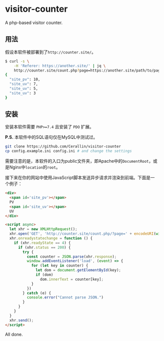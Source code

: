 # visitor-counter

A php-based visitor counter.

## 用法

假设本软件被部署到了`http://counter.site/`。

```sh
$ curl -s \
    -H 'Referer: https://another.site/' | jq \
    http://counter.site/count.php?page=https://another.site/path/to/page/
{
  "site_pv": 10,
  "site_uv": 7,
  "site_uv": 5,
  "site_uv": 3
}
```

## 安装

安装本软件需要 `PHP>=7.4` 且安装了 `PDO` 扩展。

**P.S.** 本软件中的SQL语句仅在MySQL中测试过。

```sh
git clone https://github.com/Cerallin/visitor-counter
cp config.example.ini config.ini # and change the settings
```

需要注意的是，本软件的入口为public文件夹，即Apache中的`DocumentRoot`，或是Nginx中`location`的`root`。

接下来在你的网站中使用JavaScript脚本发送异步请求并渲染到前端。下面是一个例子：

```html
<div>
  <span id='site_pv'></span>
  PV
  <span id='site_uv'></span>
  UV
</div>

<script async>
  let xhr = new XMLHttpRequest();
  xhr.open('GET', 'http://counter.site/count.php/?page=' + encodeURI(window.location.href), false);
  xhr.onreadystatechange = function () {
    if (xhr.readyState == 4) {
      if (xhr.status == 200) {
        try {
          const counter = JSON.parse(xhr.response);
          window.addEventListener('load', (event) => {
            for (let key in counter) {
              let dom = document.getElementById(key);
              if (dom)
                dom.innerText = counter[key];
            }
          })
        } catch (e) {
          console.error("Cannot parse JSON.")
        }
      }
    }
  }
  xhr.send();
</script>
```

All done.
